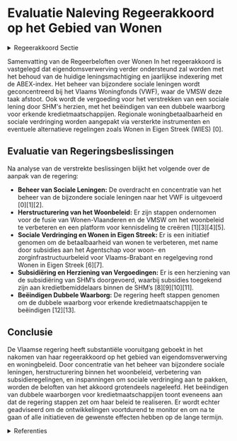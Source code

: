 # Evaluatie Naleving Regeerakkoord op het Gebied van Wonen

<details>
        <summary>Regeerakkoord Sectie </summary>
        <p>4.2.2 Eigendomsverwerving wordt verder ondersteund Vlaanderen wordt gekenmerkt door een hoog eigenaarsaandeel van meer dan 70%. Een eigen woning hebben is dan ook voor veel burgers een belangrijke vorm van sparen en geeft in hoge mate woonzekerheid. Voor de bijzondere sociale leningen wordt de komende vijf jaar de huidige lenings-machtiging verder aangehouden en jaar-lijks geïndexeerd met de ABEX-index. Het beheer van de bijzondere sociale leningen wordt geconcentreerd bij het Vlaams Woningfonds. De VMSW stoot deze taak af. De vergoeding die SHM’s ontvangen voor het verstrekken van een sociale lening wordt herbekeken in functie van het bekomen van een marktconforme prijs in verhouding tot het werk. Het Vlaams gewest stopt met het geven van een dubbele waarborg aan de erkende kredietmaatschappijen. Zowel de hypothe-caire kredieten die ze verstrekken als de funding die ze hiervoor moeten opnemen, worden niet langer gewaarborgd. De VGW wordt ondergebracht bij het VWF en er wordt nagegaan of de Vlaamse overheid deze verzekering nog wel moet uitbesteden aan een verzekeraar. Voor regio’s waar de betaalbaarheid van het wonen in het gedrang komt en sociale verdringing een probleem vormt, versterken we de instrumenten, al dan niet via een alternatieve regeling rond wonen in eigen streek (WIES). </p>
        </details> 

Samenvatting van de Regeerbeloften over Wonen
In het regeerakkoord is vastgelegd dat eigendomsverwerving verder ondersteund zal worden met het behoud van de huidige leningsmachtiging en jaarlijkse indexering met de ABEX-index. Het beheer van bijzondere sociale leningen wordt geconcentreerd bij het Vlaams Woningfonds (VWF), waar de VMSW deze taak afstoot. Ook wordt de vergoeding voor het verstrekken van een sociale lening door SHM's herzien, met het beëindigen van een dubbele waarborg voor erkende kredietmaatschappijen. Regionale woningbetaalbaarheid en sociale verdringing worden aangepakt via versterkte instrumenten en eventuele alternatieve regelingen zoals Wonen in Eigen Streek (WIES) \[0\].

## Evaluatie van Regeringsbeslissingen
Na analyse van de verstrekte beslissingen blijkt het volgende over de aanpak van de regering:

- **Beheer van Sociale Leningen:** De overdracht en concentratie van het beheer van de bijzondere sociale leningen naar het VWF is uitgevoerd \[0\]\[1\]\[2\].
- **Herstructurering van het Woonbeleid:** Er zijn stappen ondernomen voor de fusie van Wonen-Vlaanderen en de VMSW om het woonbeleid te verbeteren en een platform voor kennisdeling te creëren \[1\]\[3\]\[4\]\[5\].
- **Sociale Verdringing en Wonen in Eigen Streek:** Er is een initiatief genomen om de betaalbaarheid van wonen te verbeteren, met name door subsidies aan het Agentschap voor woon- en zorginfrastructuurbeleid voor Vlaams-Brabant en regelgeving rond Wonen in Eigen Streek \[6\]\[7\].
- **Subsidiëring en Herziening van Vergoedingen:** Er is een herziening van de subsidiëring van SHM’s doorgevoerd, waarbij subsidies toegekend zijn aan kredietbemiddelaars binnen de SHM’s \[8\]\[9\]\[10\]\[11\].
- **Beëindigen Dubbele Waarborg:** De regering heeft stappen genomen om de dubbele waarborg voor erkende kredietmaatschappijen te beëindigen \[12\]\[13\].

## Conclusie
De Vlaamse regering heeft substantiële vooruitgang geboekt in het nakomen van haar regeerakkoord op het gebied van eigendomsverwerving en woningbeleid. Door concentratie van het beheer van bijzondere sociale leningen, herstructurering binnen het woonbeleid, verbetering van subsidieregelingen, en inspanningen om sociale verdringing aan te pakken, worden de beloften van het akkoord grotendeels nageleefd. Het beëindigen van dubbele waarborgen voor kredietmaatschappijen toont eveneens aan dat de regering stappen zet om haar beleid te realiseren. Er wordt echter geadviseerd om de ontwikkelingen voortdurend te monitor en om na te gaan of alle initiatieven de gewenste effecten hebben op de lange termijn.

<details>
        <summary> Referenties</summary>
        **[\[0\]](http://themis.vlaanderen.be/id/nieuwsbericht/64EDF7EA3605E1AC863BD708)** : **(2023-08-31)** Erkenning woonmaatschappijen als kredietbemiddelaar van het Vlaams Woningfonds bij toekenning bijzondere sociale leningen Ontwerpbesluit van de Vlaamse Regering tot erkenning van woonmaatschappijen al... 

**[\[1\]](http://themis.vlaanderen.be/id/nieuwsbrief-info/6231FB2A6BB7B593CFC189E7)** : **(2022-03-18)** Herstructurering beleidsveld Wonen: ontwerpdecreet Ontwerpdecreet houdende diverse maatregelen inzake de herstructurering van het beleidsveld Wonen  Het Vlaamse Regeerakkoord 2019-2024 voorziet een aa... 

**[\[2\]](http://themis.vlaanderen.be/id/nieuwsbericht/648BFF942D77B42474D4D1EB)** : **(2023-06-16)** Vlaams Woningfonds: voordracht leden raad van bestuur en vervanging regeringscommissarissen Ontwerpbesluit van de Vlaamse Regering tot voordracht van de leden van de raad van bestuur van het Vlaams Wo... 

**[\[3\]](http://themis.vlaanderen.be/id/nieuwsbrief-info/6297122C2071A7D754F1831B)** : **(2022-06-03)** Herstructurering beleidsveld Wonen: ontwerpdecreet Bekrachtiging en afkondiging van het decreet houdende diverse maatregelen inzake de herstructurering van het beleidsveld Wonen, aangenomen door het V... 

**[\[4\]](http://themis.vlaanderen.be/id/nieuwsbrief-info/63983C73C2B90D4571CF87A7)** : **(2022-12-16)** Overdracht personeelsleden Vlaamse Maatschappij voor Sociaal Wonen (VMSW) aan agentschap Wonen-Vlaanderen Ontwerpbesluit van de Vlaamse Regering tot overdracht van de personeelsleden van Vlaamse Maats... 

**[\[5\]](http://themis.vlaanderen.be/id/nieuwsbrief-info/636B5E6C34B8770AF8FDE272)** : **(2022-11-10)** Uitvoeringsbesluit bij decreet met diverse maatregelen rond de herstructurering van het beleidsveld wonen Ontwerpbesluit van de Vlaamse Regering tot uitvoering van het decreet van 3 juni 2022 houdende... 

**[\[6\]](http://themis.vlaanderen.be/id/nieuwsbericht/65782B80E2E2C9E5814C0241)** : **(2023-12-15)** Werkings- en investeringssubsidie Agentschap voor woon- en zorginfrastructuurbeleid voor Vlaams-Brabant voor ondersteuning Wonen in Eigen Streek A. Ontwerpbesluit van de Vlaamse Regering tot toekennin... 

**[\[7\]](http://themis.vlaanderen.be/id/nieuwsbericht/6513D8543605E1AC863C0333)** : **(2023-09-29)** Decreet wonen in eigen streek: uitvoeringsbesluit Voorontwerp van besluit van de Vlaamse Regering tot uitvoering van het decreet van 23 juni 2023 over wonen in eigen streek  De afgelopen decennia werd... 

**[\[8\]](http://themis.vlaanderen.be/id/nieuwsbrief-info/63983C4AC2B90D4571CF87A3)** : **(2022-12-16)** Sociale huisvestingsmaatschappijen: subsidie voor kredietbemiddeling bij toekenning bijzondere sociale leningen Ontwerpbesluit van de Vlaamse Regering tot toekenning van een subsidie aan de sociale hu... 

**[\[9\]](http://themis.vlaanderen.be/id/resource/5d9292e0-4924-11ec-94bb-99a9d1e168fe)** : **(2021-04-02)** Sociale huisvestingsmaatschappijen: bemiddelingsvergoeding sociale leningen Ontwerpbesluit van de Vlaamse Regering tot toekenning van een subsidie aan de sociale huisvestingsmaatschappijen die optrede... 

**[\[10\]](http://themis.vlaanderen.be/id/resource/f1c8a220-4928-11ec-94bb-99a9d1e168fe)** : **(2020-06-19)** Sociale huisvestingsmaatschappijen (SHM’s): aanvullende subsidie kosten externe bijstand Voorontwerp van besluit van de Vlaamse Regering tot wijziging van het besluit van de Vlaamse Regering van 27 ok... 

**[\[11\]](http://themis.vlaanderen.be/id/resource/ce513cc0-4929-11ec-94bb-99a9d1e168fe)** : **(2020-04-24)** Sociale huisvestingsmaatschappijen (SHM’s): aanvullende subsidie kosten externe bijstand Voorontwerp van besluit van de Vlaamse Regering tot wijziging van het besluit van de Vlaamse Regering van 27 ok... 

**[\[12\]](http://themis.vlaanderen.be/id/nieuwsbrief-info/61B85497364ED9000900102D)** : **(2021-12-17)** Dubbele waarborg en erkenning erkende kredietmaatschappijen: wijziging besluit Vlaamse Codex Wonen Voorontwerp van besluit van de Vlaamse Regering tot wijziging van het Besluit Vlaamse Codex Wonen van... 

**[\[13\]](http://themis.vlaanderen.be/id/nieuwsbrief-info/61FA5A22D5F0FAFA87AFA989)** : **(2022-02-04)** Dubbele waarborg en erkenning erkende kredietmaatschappijen: wijziging besluit Vlaamse Codex Wonen Ontwerpbesluit van de Vlaamse Regering tot wijziging van het Besluit Vlaamse Codex Wonen van 2021, wa... 
        </details> 

